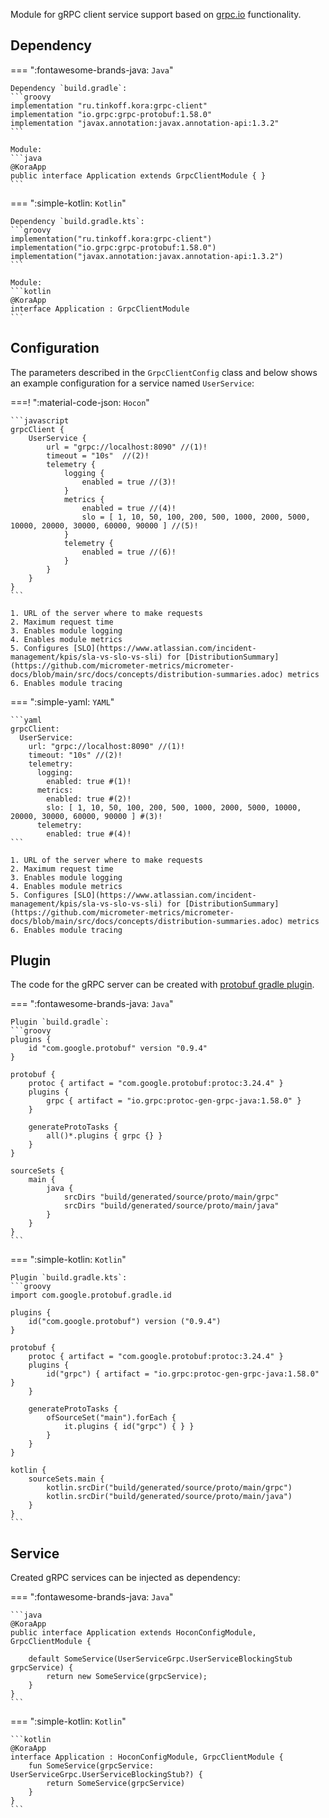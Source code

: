 Module for gRPC client service support based on [grpc.io](https://grpc.io/docs/languages/java/basics/) functionality.

## Dependency

=== ":fontawesome-brands-java: `Java`"

    Dependency `build.gradle`:
    ```groovy
    implementation "ru.tinkoff.kora:grpc-client"
    implementation "io.grpc:grpc-protobuf:1.58.0"
    implementation "javax.annotation:javax.annotation-api:1.3.2"
    ```

    Module:
    ```java
    @KoraApp
    public interface Application extends GrpcClientModule { }
    ```

=== ":simple-kotlin: `Kotlin`"

    Dependency `build.gradle.kts`:
    ```groovy
    implementation("ru.tinkoff.kora:grpc-client")
    implementation("io.grpc:grpc-protobuf:1.58.0")
    implementation("javax.annotation:javax.annotation-api:1.3.2")
    ```

    Module:
    ```kotlin
    @KoraApp
    interface Application : GrpcClientModule
    ```

## Configuration

The parameters described in the `GrpcClientConfig` class and below shows an example configuration for a service named `UserService`:

===! ":material-code-json: `Hocon`"

    ```javascript
    grpcClient {
        UserService {
            url = "grpc://localhost:8090" //(1)!
            timeout = "10s"  //(2)!
            telemetry {
                logging {
                    enabled = true //(3)!
                }
                metrics {
                    enabled = true //(4)!
                    slo = [ 1, 10, 50, 100, 200, 500, 1000, 2000, 5000, 10000, 20000, 30000, 60000, 90000 ] //(5)!
                }
                telemetry {
                    enabled = true //(6)!
                }
            }
        }
    }
    ```

    1. URL of the server where to make requests
    2. Maximum request time
    3. Enables module logging
    4. Enables module metrics
    5. Configures [SLO](https://www.atlassian.com/incident-management/kpis/sla-vs-slo-vs-sli) for [DistributionSummary](https://github.com/micrometer-metrics/micrometer-docs/blob/main/src/docs/concepts/distribution-summaries.adoc) metrics
    6. Enables module tracing

=== ":simple-yaml: `YAML`"

    ```yaml
    grpcClient:
      UserService:
        url: "grpc://localhost:8090" //(1)!
        timeout: "10s" //(2)!
        telemetry:
          logging:
            enabled: true #(1)!
          metrics:
            enabled: true #(2)!
            slo: [ 1, 10, 50, 100, 200, 500, 1000, 2000, 5000, 10000, 20000, 30000, 60000, 90000 ] #(3)!
          telemetry:
            enabled: true #(4)!
    ```

    1. URL of the server where to make requests
    2. Maximum request time
    3. Enables module logging
    4. Enables module metrics
    5. Configures [SLO](https://www.atlassian.com/incident-management/kpis/sla-vs-slo-vs-sli) for [DistributionSummary](https://github.com/micrometer-metrics/micrometer-docs/blob/main/src/docs/concepts/distribution-summaries.adoc) metrics
    6. Enables module tracing

## Plugin

The code for the gRPC server can be created with [protobuf gradle plugin](https://github.com/google/protobuf-gradle-plugin).

=== ":fontawesome-brands-java: `Java`"

    Plugin `build.gradle`:
    ```groovy
    plugins {
        id "com.google.protobuf" version "0.9.4"
    }

    protobuf {
        protoc { artifact = "com.google.protobuf:protoc:3.24.4" }
        plugins {
            grpc { artifact = "io.grpc:protoc-gen-grpc-java:1.58.0" }
        }

        generateProtoTasks {
            all()*.plugins { grpc {} }
        }
    }

    sourceSets {
        main {
            java {
                srcDirs "build/generated/source/proto/main/grpc"
                srcDirs "build/generated/source/proto/main/java"
            }
        }
    }
    ```

=== ":simple-kotlin: `Kotlin`"

    Plugin `build.gradle.kts`:
    ```groovy
    import com.google.protobuf.gradle.id

    plugins {
        id("com.google.protobuf") version ("0.9.4")
    }

    protobuf {
        protoc { artifact = "com.google.protobuf:protoc:3.24.4" }
        plugins {
            id("grpc") { artifact = "io.grpc:protoc-gen-grpc-java:1.58.0" }
        }

        generateProtoTasks {
            ofSourceSet("main").forEach {
                it.plugins { id("grpc") { } }
            }
        }
    }

    kotlin {
        sourceSets.main {
            kotlin.srcDir("build/generated/source/proto/main/grpc")
            kotlin.srcDir("build/generated/source/proto/main/java")
        }
    }
    ```

## Service

Created gRPC services can be injected as dependency:

=== ":fontawesome-brands-java: `Java`"

    ```java
    @KoraApp
    public interface Application extends HoconConfigModule, GrpcClientModule {

        default SomeService(UserServiceGrpc.UserServiceBlockingStub grpcService) {
            return new SomeService(grpcService);
        }
    }
    ```

=== ":simple-kotlin: `Kotlin`"

    ```kotlin
    @KoraApp
    interface Application : HoconConfigModule, GrpcClientModule {
        fun SomeService(grpcService: UserServiceGrpc.UserServiceBlockingStub?) {
            return SomeService(grpcService)
        }
    }
    ```
